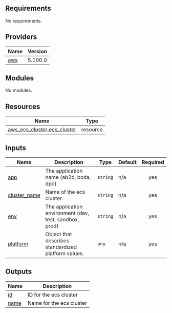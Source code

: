 <!-- BEGIN_TF_DOCS -->
## Requirements

No requirements.

## Providers

| Name | Version |
|------|---------|
| <a name="provider_aws"></a> [aws](#provider\_aws) | 5.100.0 |

## Modules

No modules.

## Resources

| Name | Type |
|------|------|
| [aws_ecs_cluster.ecs_cluster](https://registry.terraform.io/providers/hashicorp/aws/latest/docs/resources/ecs_cluster) | resource |

## Inputs

| Name | Description | Type | Default | Required |
|------|-------------|------|---------|:--------:|
| <a name="input_app"></a> [app](#input\_app) | The application name (ab2d, bcda, dpc) | `string` | n/a | yes |
| <a name="input_cluster_name"></a> [cluster\_name](#input\_cluster\_name) | Name of the ecs cluster. | `string` | n/a | yes |
| <a name="input_env"></a> [env](#input\_env) | The application environment (dev, test, sandbox, prod) | `string` | n/a | yes |
| <a name="input_platform"></a> [platform](#input\_platform) | Object that describes standardized platform values. | `any` | n/a | yes |

## Outputs

| Name | Description |
|------|-------------|
| <a name="output_id"></a> [id](#output\_id) | ID for the ecs cluster |
| <a name="output_name"></a> [name](#output\_name) | Name for the ecs cluster |
<!-- END_TF_DOCS -->